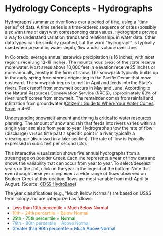 

Hydrology Concepts - Hydrographs
==============
Hydrographs summarize river flows over a period of time, using a “time series” of data. A time series is a time-ordered sequence of dates (possibly also with time of day) with corresponding data values. Hydrographs provide a way to understand variation, trends and relationships in water data. Other data types can be similarly graphed, but the word “hydrograph” is typically used when presenting water depth, flow and/or volume over time.

In Colorado, average annual statewide precipitation is 16 inches, with most regions receiving 12-16 inches. The mountainous areas of the state receive more water. Most areas above 10,000 feet in elevation receive 25 inches or more annually, mostly in the form of snow. The snowpack typically builds up in the early spring from storms originating in the Pacific Ocean that move eastward. The snowpack begins to melt in April and feeds into the State’s rivers. Peak runoff from snowmelt occurs in May and June. According to the Natural Resources Conservation Service (NRCS), approximately 80% of river runoff comes from snowmelt. The remainder comes from rainfall and infiltration from groundwater ([Citizen's Guide to Where Your Water Comes From](https://www.watereducationcolorado.org/publications-and-radio/citizen-guides/citizens-guide-to-where-your-water-comes-from/), p.4-6).

Understanding snowmelt amount and timing is critical to water resources planning. The amount of snow and rain that feeds into rivers varies within a single year and also from year to year. Hydrographs show the rate of flow (discharge) versus time past a specific point in a river, typically a streamgage (discussed in a later section). The rate of flow is typically expressed in cubic feet per second (cfs).

This interactive visualization shows five annual hydrographs from a streamgage on Boulder Creek. Each line represents a year of flow data and shows the variability that can occur from year to year. To select/deselect years on the plot, click on the year in the legend at the bottom. Note that even though these years represent a wide range of flows observed on Boulder Creek at this location, flows are most variable from mid-April to August. (Source: [CDSS HydroBase](https://dnrweb.state.co.us/cdss/))

The year classifications (e.g., "Much Below Normal") are based on USGS terminology and are categorized as follows:

- <span style="color:#b30000;">Less than 10th percentile = Much Below Normal</span>
- <span style="color:#fe9929;">10th - 24th percentile = Below Normal</span>
- <span style="color:green;">25th - 75th percentile = Normal</span>
- <span style="color:#6baed6;">76th - 90th percentile = Above Normal</span>
- <span style="color:#08519c;">Greater than 90th percentile = Much Above Normal</span>

